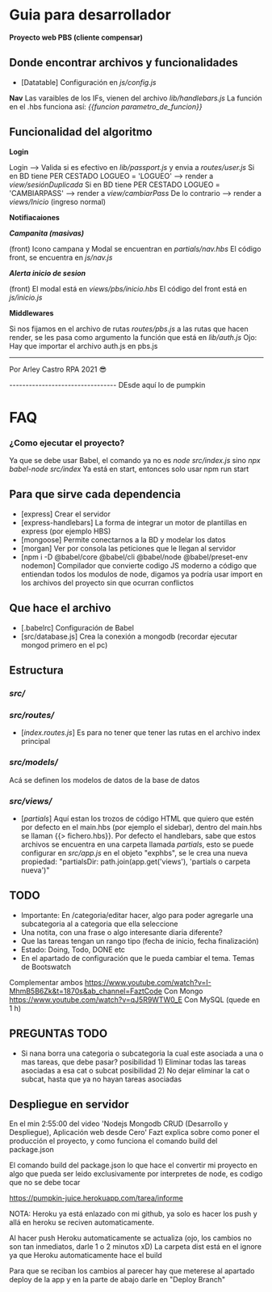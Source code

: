 # Guia para desarrollador

**Proyecto web PBS (cliente compensar)**

## Donde encontrar archivos y funcionalidades

- [Datatable] Configuración en _js/config.js_

**Nav**
Las varaibles de los IFs, vienen del archivo _lib/handlebars.js_
La función en el .hbs funciona así: _{{funcion parametro_de_funcion}}_

## Funcionalidad del algoritmo

**Login**

Login --> Valida si es efectivo en _lib/passport.js_ y envia a _routes/user.js_
Si en BD tiene PER CESTADO LOGUEO = 'LOGUEO' --> render a _view/sesiónDuplicada_
Si en BD tiene PER CESTADO LOGUEO = 'CAMBIARPASS' --> render a _view/cambiarPass_
De lo contrario --> render a _views/Inicio_ (ingreso normal)

**Notifiacaiones**

**_Campanita (masivas)_**

(front) Icono campana y Modal se encuentran en _partials/nav.hbs_
El código front, se encuentra en _js/nav.js_

**_Alerta inicio de sesion_**

(front) El modal está en _views/pbs/inicio.hbs_
El código del front está en _js/inicio.js_

**Middlewares**

Si nos fijamos en el archivo de rutas _routes/pbs.js_ a las rutas que hacen render, se les pasa como argumento la función que está en _lib/auth.js_
Ojo: Hay que importar el archivo auth.js en pbs.js

---

Por Arley Castro RPA 2021 😎

--------------------------------- DEsde aquí lo de pumpkin

# FAQ

### ¿Como ejecutar el proyecto?

Ya que se debe usar Babel, el comando ya no es _node src/index.js_ sino _npx babel-node src/index_
Ya está en start, entonces solo usar npm run start

## Para que sirve cada dependencia

- [express] Crear el servidor
- [express-handlebars] La forma de integrar un motor de plantillas en express (por ejemplo HBS)
- [mongoose] Permite conectarnos a la BD y modelar los datos
- [morgan] Ver por consola las peticiones que le llegan al servidor
- [npm i -D @babel/core @babel/cli @babel/node @babel/preset-env nodemon] Compilador que convierte codigo JS moderno a código que entiendan todos los modulos de node, digamos ya podría usar import en los archivos del proyecto sin que ocurran conflictos

## Que hace el archivo

- [.babelrc] Configuración de Babel
- [src/database.js] Crea la conexión a mongodb (recordar ejecutar mongod primero en el pc)

## Estructura

### _src/_

### _src/routes/_

- [_index.routes.js_] Es para no tener que tener las rutas en el archivo index principal

### _src/models/_

Acá se definen los modelos de datos de la base de datos

### _src/views/_

- [_partials_] Aquí estan los trozos de código HTML que quiero que estén por defecto en el main.hbs (por ejemplo el sidebar), dentro del main.hbs se llaman {{> fichero.hbs}}. Por defecto el handlebars, sabe que estos archivos se encuentra en una carpeta llamada _partials_, esto se puede configurar en _src/app.js_ en el objeto "exphbs", se le crea una nueva propiedad: "partialsDir: path.join(app.get('views'), 'partials o carpeta nueva')"

## TODO

- Importante: En /categoria/editar hacer, algo para poder agregarle una subcategoria al a categoria que ella seleccione
- Una notita, con una frase o algo interesante diaria diferente?
- Que las tareas tengan un rango tipo (fecha de inicio, fecha finalización)
- Estado: Doing, Todo, DONE etc
- En el apartado de configuración que le pueda cambiar el tema. Temas de Bootswatch

Complementar ambos
https://www.youtube.com/watch?v=I-MhmB5B6Zk&t=1870s&ab_channel=FaztCode Con Mongo
https://www.youtube.com/watch?v=qJ5R9WTW0_E Con MySQL (quede en 1 h)

## PREGUNTAS TODO

- Si nana borra una categoria o subcategoria la cual este asociada a una o mas tareas, que debe pasar?
  posibilidad 1) Eliminar todas las tareas asociadas a esa cat o subcat
  posibilidad 2) No dejar eliminar la cat o subcat, hasta que ya no hayan tareas asociadas

## Despliegue en servidor

En el min 2:55:00 del video 'Nodejs Mongodb CRUD (Desarrollo y Despliegue), Aplicación web desde Cero' Fazt explica sobre como poner el producción el proyecto, y como funciona el comando build del package.json

El comando build del package.json lo que hace el convertir mi proyecto en algo que pueda ser leido exclusivamente por interpretes de node, es codigo que no se debe tocar

https://pumpkin-juice.herokuapp.com/tarea/informe

NOTA: Heroku ya está enlazado con mi github, ya solo es hacer los push y allá en heroku se reciven automaticamente.

Al hacer push Heroku automaticamente se actualiza (ojo, los cambios no son tan inmediatos, darle 1 o 2 minutos xD)
La carpeta dist está en el ignore ya que Heroku automaticamente hace el build

Para que se reciban los cambios al parecer hay que meterese al apartado deploy de la app y en la parte de abajo darle en "Deploy Branch"

